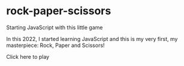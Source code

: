# rock-paper-scissors
Starting JavaScript with this little game

In this 2022, I started learning JavaScript and this is my very first, my masterpiece: Rock, Paper and Scissors!

<link href="rock-paper-scissors/index.html">Click here to play</link>
